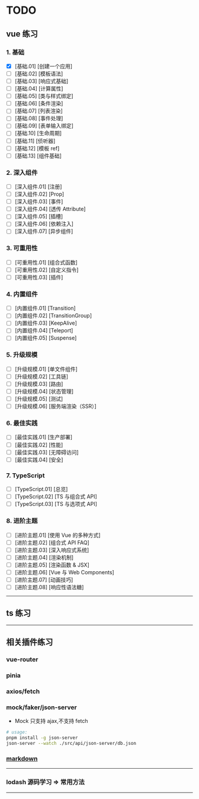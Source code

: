 # TODO

## vue 练习

### 1. 基础

- [x] [基础.01] [创建一个应用]
- [ ] [基础.02] [模板语法]
- [ ] [基础.03] [响应式基础]
- [ ] [基础.04] [计算属性]
- [ ] [基础.05] [类与样式绑定]
- [ ] [基础.06] [条件渲染]
- [ ] [基础.07] [列表渲染]
- [ ] [基础.08] [事件处理]
- [ ] [基础.09] [表单输入绑定]
- [ ] [基础.10] [生命周期]
- [ ] [基础.11] [侦听器]
- [ ] [基础.12] [模板 ref]
- [ ] [基础.13] [组件基础]

### 2. 深入组件

- [ ] [深入组件.01] [注册]
- [ ] [深入组件.02] [Prop]
- [ ] [深入组件.03] [事件]
- [ ] [深入组件.04] [透传 Attribute]
- [ ] [深入组件.05] [插槽]
- [ ] [深入组件.06] [依赖注入]
- [ ] [深入组件.07] [异步组件]

### 3. 可重用性

- [ ] [可重用性.01] [组合式函数]
- [ ] [可重用性.02] [自定义指令]
- [ ] [可重用性.03] [插件]

### 4. 内置组件

- [ ] [内置组件.01] [Transition]
- [ ] [内置组件.02] [TransitionGroup]
- [ ] [内置组件.03] [KeepAlive]
- [ ] [内置组件.04] [Teleport]
- [ ] [内置组件.05] [Suspense]

### 5. 升级规模

- [ ] [升级规模.01] [单文件组件]
- [ ] [升级规模.02] [工具链]
- [ ] [升级规模.03] [路由]
- [ ] [升级规模.04] [状态管理]
- [ ] [升级规模.05] [测试]
- [ ] [升级规模.06] [服务端渲染（SSR）]

### 6. 最佳实践

- [ ] [最佳实践.01] [生产部署]
- [ ] [最佳实践.02] [性能]
- [ ] [最佳实践.03] [无障碍访问]
- [ ] [最佳实践.04] [安全]

### 7. TypeScript

- [ ] [TypeScript.01] [总览]
- [ ] [TypeScript.02] [TS 与组合式 API]
- [ ] [TypeScript.03] [TS 与选项式 API]

### 8. 进阶主题

- [ ] [进阶主题.01] [使用 Vue 的多种方式]
- [ ] [进阶主题.02] [组合式 API FAQ]
- [ ] [进阶主题.03] [深入响应式系统]
- [ ] [进阶主题.04] [渲染机制]
- [ ] [进阶主题.05] [渲染函数 & JSX]
- [ ] [进阶主题.06] [Vue 与 Web Components]
- [ ] [进阶主题.07] [动画技巧]
- [ ] [进阶主题.08] [响应性语法糖]

---

## ts 练习

---

## 相关插件练习

### vue-router

### pinia

### axios/fetch

### mock/faker/json-server

- Mock 只支持 ajax,不支持 fetch

```sh
# usage:
pnpm install -g json-server
json-server --watch ./src/api/json-server/db.json
```

### [markdown](https://staging-cn.vuejs.org/examples/#markdown)

---

### lodash 源码学习 => 常用方法

---
